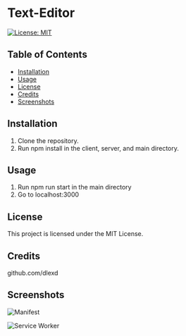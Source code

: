 # Text-Editor

[![License: MIT](https://img.shields.io/badge/License-MIT-yellow.svg)](https://opensource.org/licenses/MIT)

## Table of Contents

* [Installation](#installation)
* [Usage](#usage)
* [License](#license)
* [Credits](#credits)
* [Screenshots](#screenshots)

## Installation

1. Clone the repository. 
2. Run npm install in the client, server, and main directory.

## Usage

1. Run npm run start in the main directory 
2. Go to localhost:3000

## License

This project is licensed under the MIT License.

## Credits

github.com/dlexd

## Screenshots

![Manifest](https://i.imgur.com/Jw6Y6Lm.png)

![Service Worker](https://i.imgur.com/rVcet1J.png)
